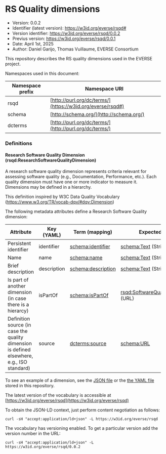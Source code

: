 # RS Quality dimensions
- Version: 0.0.2
- Identifier (latest version): https://w3id.org/everse/rsqd#
- Version identifier: https://w3id.org/everse/rsqd/0.0.2
- Previus version: https://w3id.org/everse/rsqd/0.0.1
- Date: April 1st, 2025
- Author: Daniel Garijo, Thomas Vuillaume, EVERSE Consortium

This repository describes the RS quality dimensions used in the EVERSE project.

Namespaces used in this document:

| Namespace prefix | Namespace URI |
|---|---|
|rsqd|[http://purl.org/dc/terms/](https://w3id.org/everse/rsqd#)|
|schema|[http://schema.org/](http://schema.org/)| 
|dcterms|[http://purl.org/dc/terms/](http://purl.org/dc/terms/)|

### Definitions
#### Research Software Quality Dimension (rsqd:ResearchSoftwareQualityDimension) 
A research software quality dimension represents criteria relevant for assessing software quality (e.g., Documentation, Performance, etc.). Each quality dimension must have one or more indicator to measure it. Dimensions may be defined in a hierarchy.

This definition inspired by W3C Data Quality Vocabulary (https://www.w3.org/TR/vocab-dqv/#dqv:Dimension) 

The following metadata attributes define a Research Software Quality dimension:

| Attribute | Key (YAML) | Term (mapping) | Expected value |
|---|---|---|---|
|Persistent identifier |identifier|[schema:identifier](https://schema.org/identifier)|[schema:Text](https://schema.org/Text) (String)|
|Name|name|[schema:name](https://schema.org/name)|[schema:Text](https://schema.org/Text) (String)|
|Brief description|description|[schema:description]((https://schema.org/description))|[schema:Text](https://schema.org/Text) (String)|
|Is part of another dimension (in case there is a hierarcy)|isPartOf|[schema:isPartOf](https://schema.org/isPartOf)|[rsqd:SoftwareQualityDimension](https://w3id.org/everse/rsqd#research-software-quality-dimension) (URL)|
|Definition source (in case the quality dimension is defined elsewhere, e.g., ISO standard)|source|[dcterms:source](http://purl.org/dc/terms/source)|[schema:URL](https://schema.org/URL)|

To see an example of a dimension, see the [JSON file](example.json) or the [the YAML file](example.yaml) stored in this repository.

The latest version of the vocabulary is accessible at [https://w3id.org/everse/rsqd](https://w3id.org/everse/rsqd)

To obtain the JSON-LD context, just perform content negotiation as follows:

```
curl -sH "accept:application/ld+json" -L https://w3id.org/everse/rsqd
```

The vocabulary has versioning enabled. To get a particular version add the version number in the URL:

```
curl -sH "accept:application/ld+json" -L https://w3id.org/everse/rsqd/0.0.2
```